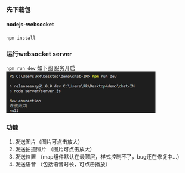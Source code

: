 ### 先下载包 
#### nodejs-websocket
`npm install`

### 运行websocket server
`npm run dev`
如下图 服务开启<br/>
<img src="images/read01.png" style="width:400px;height:auto"/>

### 功能
1. 发送图片（图片可点击放大）
2. 发送拍摄照片 （图片可点击放大）
3. 发送位置 （map组件默认在最顶层，样式控制不了，bug还在修复中...）
4. 发送语音 （包括语音时长，可点击播放）

